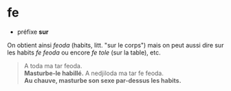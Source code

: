 # fe
- préfixe **sur**

On obtient ainsi *feoda* (habits, litt. "sur le corps") mais on peut aussi dire sur les habits *fe feoda* ou encore *fe tole* (sur la table), etc.

> A toda ma tar feoda.  
>   **Masturbe-le habillé.**
> A nedjiloda ma tar fe feoda.  
>   **Au chauve, masturbe son sexe par-dessus les habits.**